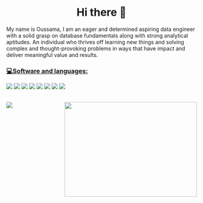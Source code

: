 <h1 align="center"> Hi there 👋 </h1>
My name is Oussama, I am an eager and determined aspiring data engineer with a solid grasp on database fundamentals along with strong analytical aptitudes. An individual who thrives off learning new things and solving complex and thought-provoking problems in ways that have impact and deliver meaningful value and results.


### <u>💻Software and languages:</u>
<img src="https://img.icons8.com/fluency/35/000000/visual-studio-code-2019.png"/> <img src="https://img.icons8.com/color/35/000000/amazon-web-services.png"/> <img src="https://img.icons8.com/color/35/000000/python--v1.png"/> <img src="https://img.icons8.com/color/35/000000/docker.png"/> <img src="https://img.icons8.com/material-outlined/35/000000/github.png"/> <img src="https://img.icons8.com/color/35/000000/git.png"/> <img src="https://img.icons8.com/color/35/000000/mysql-logo.png"/> <img src="https://img.icons8.com/color/35/000000/postgreesql.png"/>

<br />
<img src="https://github-readme-stats.vercel.app/api?username=TheRoyalMoroccan&theme=&show_icons=true">
<img src="https://github.com/abhisheknaiidu/abhisheknaiidu/raw/master/code.gif?raw=true" align="right" width="350" height="250" style="max-width:100%;">


<!--
**TheRoyalMoroccan/TheRoyalMoroccan** is a ✨ _special_ ✨ repository because its `README.md` (this file) appears on your GitHub profile.



Here are some ideas to get you started:

- 🔭 I’m currently working on ...
- 🌱 I’m currently learning ...
- 👯 I’m looking to collaborate on ...
- 🤔 I’m looking for help with ...
- 💬 Ask me about ...
- 📫 How to reach me: ...
- 😄 Pronouns: ...
- ⚡ Fun fact: ...
-->
